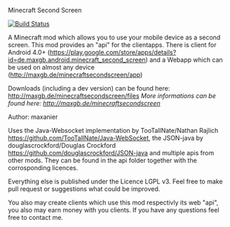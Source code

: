 Minecraft Second Screen

[![Build Status](https://drone.io/github.com/maxanier/MinecraftSecondScreenMod/status.png)](https://drone.io/github.com/maxanier/MinecraftSecondScreenMod/latest)

A Minecraft mod which allows you to use your mobile device as a second screen.
This mod provides an "api" for the clientapps.
There is client for Android 4.0+ (https://play.google.com/store/apps/details?id=de.maxgb.android.minecraft_second_screen) and a Webapp which can be used on almost any device (http://maxgb.de/minecraftsecondscreen/app)

Downloads (including a dev version) can be found here: http://maxgb.de/minecraftsecondscreen/files
*More informations can be found here: http://maxgb.de/minecraftsecondscreen*

Author: maxanier


Uses the Java-Websocket implementation by TooTallNate/Nathan Rajlich https://github.com/TooTallNate/Java-WebSocket, the JSON-java by douglascrockford/Douglas Crockford https://github.com/douglascrockford/JSON-java
and multiple apis from other mods. They can be found in the api folder together with the corrosponding licences.

Everything else is published under the Licence LGPL v3.
Feel free to make pull request or suggestions what could be improved.

You also may create clients which use this mod respectivly its web "api", you also may earn money with you clients. 
If you have any questions feel free to contact me.
